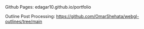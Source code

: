 Github Pages:
edagar10.github.io/portfolio

Outline Post Processing:
https://github.com/OmarShehata/webgl-outlines/tree/main

